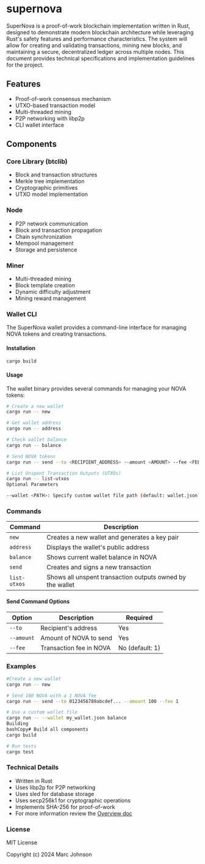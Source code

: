 # supernova

SuperNova is a proof-of-work blockchain implementation written in Rust, designed to demonstrate modern blockchain architecture while leveraging Rust's safety features and performance characteristics. The system will allow for creating and validating transactions, mining new blocks, and maintaining a secure, decentralized ledger across multiple nodes. This document provides technical specifications and implementation guidelines for the project.

## Features

- Proof-of-work consensus mechanism
- UTXO-based transaction model
- Multi-threaded mining
- P2P networking with libp2p
- CLI wallet interface

## Components

### Core Library (btclib)
- Block and transaction structures
- Merkle tree implementation
- Cryptographic primitives
- UTXO model implementation

### Node
- P2P network communication
- Block and transaction propagation
- Chain synchronization
- Mempool management
- Storage and persistence

### Miner
- Multi-threaded mining
- Block template creation
- Dynamic difficulty adjustment
- Mining reward management

### Wallet CLI
The SuperNova wallet provides a command-line interface for managing NOVA tokens and creating transactions.

#### Installation
```bash
cargo build
```

#### Usage
The wallet binary provides several commands for managing your NOVA tokens:

```bash
# Create a new wallet
cargo run -- new

# Get wallet address
cargo run -- address

# Check wallet balance
cargo run -- balance

# Send NOVA tokens
cargo run -- send --to <RECIPIENT_ADDRESS> --amount <AMOUNT> --fee <FEE>

# List Unspent Transaction Outputs (UTXOs)
cargo run -- list-utxos
Optional Parameters

--wallet <PATH>: Specify custom wallet file path (default: wallet.json)
```

### Commands

| Command | Description |
|---------|-------------|
| `new` | Creates a new wallet and generates a key pair |
| `address` | Displays the wallet's public address |
| `balance` | Shows current wallet balance in NOVA |
| `send` | Creates and signs a new transaction |
| `list-utxos` | Shows all unspent transaction outputs owned by the wallet |

#### Send Command Options
| Option | Description | Required |
|--------|-------------|----------|
| `--to` | Recipient's address | Yes |
| `--amount` | Amount of NOVA to send | Yes |
| `--fee` | Transaction fee in NOVA | No (default: 1) |

### Examples

```bash
#Create a new wallet
cargo run -- new

# Send 100 NOVA with a 1 NOVA fee
cargo run -- send --to 0123456789abcdef... --amount 100 --fee 1

# Use a custom wallet file
cargo run -- --wallet my_wallet.json balance
Building
bashCopy# Build all components
cargo build

# Run tests
cargo test
```

### Technical Details

- Written in Rust
- Uses libp2p for P2P networking
- Uses sled for database storage
- Uses secp256k1 for cryptographic operations
- Implements SHA-256 for proof-of-work
- For more information review the [Overview doc](https://docs.google.com/document/d/1o_Zl8ll89dutoAXROCLoNEYxYpolfiefZmNDw2KhAH4/edit?usp=sharing)

### License

MIT License

Copyright (c) 2024 Marc Johnson
